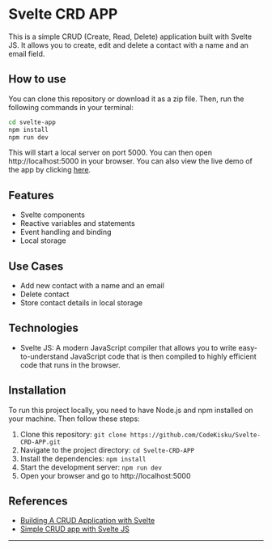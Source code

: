 # Svelte CRD APP
This is a simple CRUD (Create, Read, Delete) application built with Svelte JS. It allows you to create, edit and delete a contact with a name and an email field.

## How to use

You can clone this repository or download it as a zip file. Then, run the following commands in your terminal:

```bash
cd svelte-app
npm install
npm run dev
```

This will start a local server on port 5000. You can then open http://localhost:5000 in your browser. You can also view the live demo of the app by clicking [here](https://contact-svelte.netlify.app/).

## Features

- Svelte components
- Reactive variables and statements
- Event handling and binding
- Local storage

## Use Cases

- Add new contact with a name and an email
- Delete contact
- Store contact details in local storage

## Technologies

- Svelte JS: A modern JavaScript compiler that allows you to write easy-to-understand JavaScript code that is then compiled to highly efficient code that runs in the browser.

## Installation

To run this project locally, you need to have Node.js and npm installed on your machine. Then follow these steps:

1. Clone this repository: `git clone https://github.com/CodeKisku/Svelte-CRD-APP.git`
2. Navigate to the project directory: `cd Svelte-CRD-APP`
3. Install the dependencies: `npm install`
4. Start the development server: `npm run dev`
5. Open your browser and go to http://localhost:5000

## References

- [Building A CRUD Application with Svelte](https://codesource.io/building-a-crud-application-with-svelte/)
- [Simple CRUD app with Svelte JS](https://dev.to/miteshkamat27/simple-crud-app-with-svelte-js-k3g)

-----------------------------------------------------------------------------------------------------------
